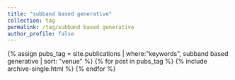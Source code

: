 ```yaml
---
title: "subband based generative"
collection: tag
permalink: /tag/subband based generative
author_profile: false
---
```

{% assign pubs_tag = site.publications | where:"keywords", subband based generative | sort: "venue" %}
{% for post in pubs_tag %}
  {% include archive-single.html %}
{% endfor %}